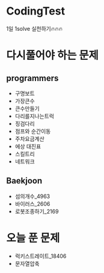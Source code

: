 # CodingTest
1일 1solve 실천하기🔥🔥🔥

# 다시풀어야 하는 문제
## programmers
- 구명보트
- 가장큰수
- 큰수만들기
- 다리를지나는트럭
- 징검다리
- 점프와 순간이동
- 주차요금계산
- 에상 대진표
- 스킬트리
- 네트워크

## Baekjoon
- 섬의개수_4963
- 바이러스_2606
- 로봇조종하기_2169

# 오늘 푼 문제
- 럭키스트레이트_18406
- 문자열압축
